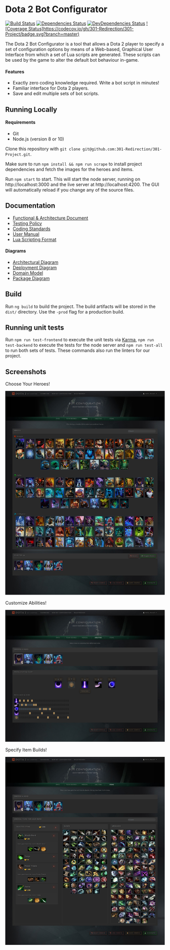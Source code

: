 # Dota 2 Bot Configurator

[![Build Status](https://travis-ci.org/301-Redirection/301-Project.svg?branch=master)](https://travis-ci.org/301-Redirection/301-Project)
[![Dependencies Status](https://david-dm.org/301-Redirection/301-Project/status.svg)](https://david-dm.org/301-Redirection/301-Project)
[![DevDependencies Status](https://david-dm.org/301-Redirection/301-Project/dev-status.svg)](https://david-dm.org/301-Redirection/301-Project?type=dev)
[![Coverage Status]https://codecov.io/gh/301-Redirection/301-Project/badge.svg?branch=master)](https://codecov.io/gh/301-Redirection/301-Project)


The Dota 2 Bot Configurator is a tool that allows a Dota 2 player to specify a set of configuration options by means of a Web-based, Graphical User Interface from which a set of Lua scripts are generated. These scripts can be used by the game to alter the default bot behaviour in-game.

#### Features

- Exactly zero coding knowledge required. Write a bot script in minutes!
- Familiar interface for Dota 2 players.
- Save and edit multiple sets of bot scripts.



## Running Locally

#### Requirements

- Git
- Node.js (version 8 or 10)

Clone this repository with `git clone git@github.com:301-Redirection/301-Project.git`. 

Make sure to run `npm install && npm run scrape` to install project dependencies and fetch the images for the heroes and items. 

Run `npm start` to start. This will start the node server, running on http://localhost:3000 and the live server at http://localhost:4200. The GUI will automatically reload if you change any of the source files.



## Documentation

<ul>
    <li>
        <a href="https://github.com/301-Redirection/301-Project/raw/dev/documentation/Requirements%20and%20design.pdf" target="_blank">Functional & Architecture Document</a>
    </li>
    <li>
        <a href="https://github.com/301-Redirection/301-Project/raw/dev/documentation/Testing%20Policy%20Document.pdf" target="_blank">Testing Policy</a>
    </li>
    <li>
        <a href="https://github.com/301-Redirection/301-Project/raw/dev/documentation/Coding%20Standards.pdf" target="_blank">Coding Standards</a>
    </li>
    <li>
        <a href="https://github.com/301-Redirection/301-Project/raw/dev/documentation/UserManual.pdf" target="_blank">User Manual</a>
    </li>
    <li>
        <a href="https://github.com/301-Redirection/301-Project/blob/master/backend/lua/LuaScriptingDocumentation.md" target="_blank">Lua Scripting Format</a>
    </li>
</ul>

#### Diagrams

<ul>
    <li>
        <a href="https://github.com/301-Redirection/301-Project/raw/dev/documentation/Architectural%20Diagram.pdf" target="_blank">Architectural Diagram</a>
    </li>
    <li>
        <a href="https://github.com/301-Redirection/301-Project/raw/dev/documentation/Dota%202%20Demo%20Deployment%20Diagram.pdf" target="_blank">Deployment Diagram</a>
    </li>
    <li>
        <a href="https://github.com/301-Redirection/301-Project/raw/dev/documentation/Domain%20Model.pdf" target="_blank">Domain Model</a>
    </li>
    <li>
        <a href="https://github.com/301-Redirection/301-Project/raw/dev/documentation/Package%20diagram.pdf" target="_blank">Package Diagram</a>
    </li>
</ul>



## Build

Run `ng build` to build the project. The build artifacts will be stored in the `dist/` directory. Use the `-prod` flag for a production build.

## Running unit tests

Run `npm run test-frontend` to execute the unit tests via [Karma](https://karma-runner.github.io), `npm run test-backend` to execute the tests for the node server and `npm run test-all` to run both sets of tests. These commands also run the linters for our project.

## Screenshots

Choose Your Heroes!

![](images/heroes-min.jpg)



Customize Abilities!

![](images/abilities-min.jpg)



Specify Item Builds!

![](images/items-min.jpg)